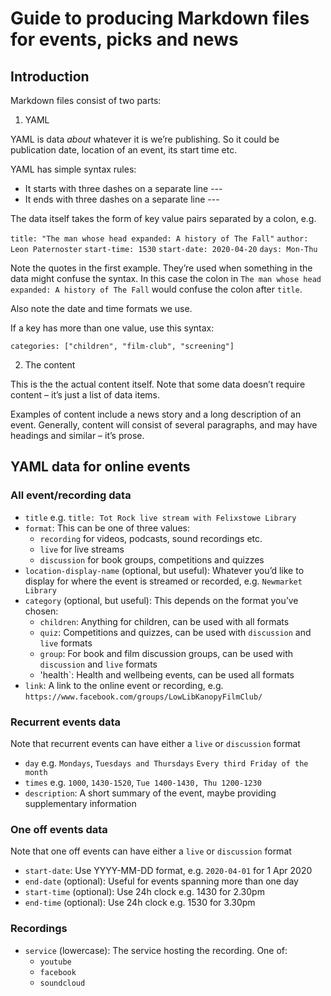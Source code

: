 # Guide to producing Markdown files for events, picks and news

## Introduction

Markdown files consist of two parts:

1. YAML

YAML is data _about_ whatever it is we’re publishing. So it could be publication date, location of an event, its start time etc.

YAML has simple syntax rules:

- It starts with three dashes on a separate line ---
- It ends with three dashes on a separate line ---

The data itself takes the form of key value pairs separated by a colon, e.g.

`title: "The man whose head expanded: A history of The Fall"`
`author: Leon Paternoster`
`start-time: 1530`
`start-date: 2020-04-20`
`days: Mon-Thu`

Note the quotes in the first example. They’re used when something in the data might confuse the syntax. In this case the colon in `The man whose head expanded: A history of The Fall` would confuse the colon after `title`.

Also note the date and time formats we use.

If a key has more than one value, use this syntax:

`categories: ["children", "film-club", "screening"]`

2. The content

This is the the actual content itself. Note that some data doesn’t require content – it’s just a list of data items.

Examples of content include a news story and a long description of an event. Generally, content will consist of several paragraphs, and may have headings and similar – it’s prose.

## YAML data for online events

### All event/recording data

- `title` e.g. `title: Tot Rock live stream with Felixstowe Library`
- `format`: This can be one of three values:
	- `recording` for videos, podcasts, sound recordings etc.
	- `live` for live streams
	- `discussion` for book groups, competitions and quizzes
- `location-display-name` (optional, but useful): Whatever you’d like to display for where the event is streamed or recorded, e.g. `Newmarket Library`
- `category` (optional, but useful): This depends on the format you’ve chosen:
	- `children`: Anything for children, can be used with all formats
	- `quiz`: Competitions and quizzes, can be used with `discussion` and `live` formats
	- `group`: For book and film discussion groups, can be used with `discussion` and `live` formats
	- 'health`: Health and wellbeing events, can be used all formats
- `link`: A link to the online event or recording, e.g. `https://www.facebook.com/groups/LowLibKanopyFilmClub/`

### Recurrent events data

Note that recurrent events can have either a `live` or `discussion` format

- `day` e.g. `Mondays`, `Tuesdays and Thursdays` `Every third Friday of the month`
- `times` e.g. `1000`, `1430-1520`, `Tue 1400-1430, Thu 1200-1230`
- `description`: A short summary of the event, maybe providing supplementary information

### One off events data

Note that one off events can have either a `live` or `discussion` format

- `start-date`: Use YYYY-MM-DD format, e.g. `2020-04-01` for 1 Apr 2020
- `end-date` (optional): Useful for events spanning more than one day
- `start-time` (optional): Use 24h clock e.g. 1430 for 2.30pm
- `end-time` (optional): Use 24h clock e.g. 1530 for 3.30pm

### Recordings

- `service` (lowercase): The service hosting the recording. One of:
	- `youtube`
	- `facebook`
	- `soundcloud`
